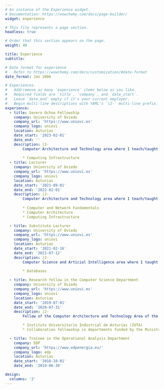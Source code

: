 ```yaml
---
# An instance of the Experience widget.
# Documentation: https://wowchemy.com/docs/page-builder/
widget: experience

# This file represents a page section.
headless: true

# Order that this section appears on the page.
weight: 40

title: Experience
subtitle:

# Date format for experience
#   Refer to https://wowchemy.com/docs/customization/#date-format
date_format: Jan 2006

# Experiences.
#   Add/remove as many `experience` items below as you like.
#   Required fields are `title`, `company`, and `date_start`.
#   Leave `date_end` empty if it's your current employer.
#   Begin multi-line descriptions with YAML's `|2-` multi-line prefix.
experience:
  - title: Severo Ochoa Fellowship
    company: University of Oviedo
    company_url: 'https://www.uniovi.es'
    company_logo: uniovi
    location: Asturias
    date_start: '2023-02-01'
    date_end: ''
    description: |2-
        Computer Architecture and Technology area where I teach/taught:
        
        * Computing Infrastructure
  - title: Lecturer
    company: University of Oviedo
    company_url: 'https://www.uniovi.es'
    company_logo: uniovi
    location: Asturias
    date_start: '2021-09-01'
    date_end: '2022-02-01'
    description: |2-
        Computer Architecture and Technology area where I teach/taught:
        
        * Computer and Network Fundamentals
        * Computer Architecture
        * Computing Infrastructure

  - title: Substitute Lecturer
    company: University of Oviedo
    company_url: 'https://www.uniovi.es'
    company_logo: uniovi
    location: Asturias
    date_start: '2021-02-16'
    date_end: '2021-07-12'
    description: |2-
        Computer Science and Articial Intelligence area where I taught:
        
        * Databases

  - title: Research fellow in the Computer Science Department
    company: University of Oviedo
    company_url: 'https://www.uniovi.es'
    company_logo: uniovi
    location: Asturias
    date_start: '2019-07-01'
    date_end: '2020-07-31'
    description: |2-
        Fellow of the Computer Architecture and Technology Area of the Computer Science Department at  the University of Oviedo funded by:

        * Instituto Universitario Industrial de Asturias (IUTA)
        * Collaboration fellowship in departments funded by the Ministry of Education

  - title: Trainee in the Operational Analysis Department
    company: EDP
    company_url: 'https://www.edpenergia.es/'
    company_logo: edp
    location: Asturias
    date_start: '2018-10-01'
    date_end: '2019-06-30'

design:
  columns: '2'
---
```

